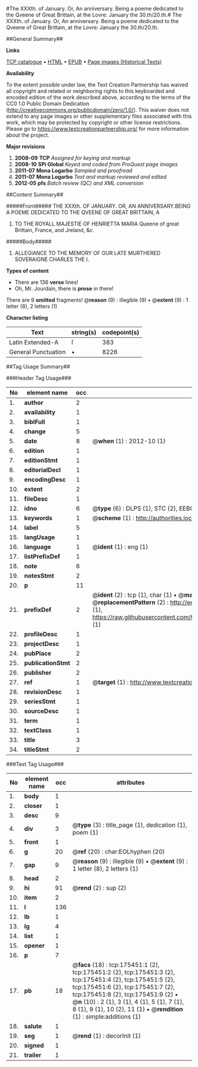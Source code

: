 #The XXXth. of January. Or, An anniversary. Being a poeme dedicated to the Qveene of Great Brittain, at the Lovre: January the 30.th/20.th.#
The XXXth. of January. Or, An anniversary. Being a poeme dedicated to the Qveene of Great Brittain, at the Lovre: January the 30.th/20.th.

##General Summary##

**Links**

[TCP catalogue](http://www.ota.ox.ac.uk/tcp/)  • 
[HTML](http://tei.it.ox.ac.uk/tcp/Texts-HTML/free/B01/B01935.html)  • 
[EPUB](http://tei.it.ox.ac.uk/tcp/Texts-EPUB/free/B01/B01935.epub) • 
[Page images (Historical Texts)](https://historicaltexts.jisc.ac.uk/eebo-52211719e)

**Availability**

To the extent possible under law, the Text Creation Partnership has waived all copyright and related or neighboring rights to this keyboarded and encoded edition of the work described above, according to the terms of the CC0 1.0 Public Domain Dedication (http://creativecommons.org/publicdomain/zero/1.0/). This waiver does not extend to any page images or other supplementary files associated with this work, which may be protected by copyright or other license restrictions. Please go to https://www.textcreationpartnership.org/ for more information about the project.

**Major revisions**

1. __2008-09__ __TCP__ *Assigned for keying and markup*
1. __2008-10__ __SPi Global__ *Keyed and coded from ProQuest page images*
1. __2011-07__ __Mona Logarbo__ *Sampled and proofread*
1. __2011-07__ __Mona Logarbo__ *Text and markup reviewed and edited*
1. __2012-05__ __pfs__ *Batch review (QC) and XML conversion*

##Content Summary##

#####Front#####
THE XXXth. OF JANUARY. OR, AN ANNIVERSARY.BEING A POEME DEDICATED TO THE QVEENE OF GREAT BRITTAIN, A
1. TO THE ROYALL MAJESTIE OF HENRIETTA MARIA Queene of great Brittain, France, and Jreland, &c.

#####Body#####

1. ALLEGIANCE TO THE MEMORY OF OUR LATE MURTHERED SOVERAIGNE CHARLES THE I.

**Types of content**

  * There are 136 **verse** lines!
  * Oh, Mr. Jourdain, there is **prose** in there!

There are 9 **omitted** fragments! 
 @__reason__ (9) : illegible (9)  •  @__extent__ (9) : 1 letter (8), 2 letters (1)

**Character listing**


|Text|string(s)|codepoint(s)|
|---|---|---|
|Latin Extended-A|ſ|383|
|General Punctuation|•|8226|

##Tag Usage Summary##

###Header Tag Usage###

|No|element name|occ|attributes|
|---|---|---|---|
|1.|__author__|2||
|2.|__availability__|1||
|3.|__biblFull__|1||
|4.|__change__|5||
|5.|__date__|8| @__when__ (1) : 2012-10 (1)|
|6.|__edition__|1||
|7.|__editionStmt__|1||
|8.|__editorialDecl__|1||
|9.|__encodingDesc__|1||
|10.|__extent__|2||
|11.|__fileDesc__|1||
|12.|__idno__|6| @__type__ (6) : DLPS (1), STC (2), EEBO-CITATION (1), OCLC (1), VID (1)|
|13.|__keywords__|1| @__scheme__ (1) : http://authorities.loc.gov/ (1)|
|14.|__label__|5||
|15.|__langUsage__|1||
|16.|__language__|1| @__ident__ (1) : eng (1)|
|17.|__listPrefixDef__|1||
|18.|__note__|6||
|19.|__notesStmt__|2||
|20.|__p__|11||
|21.|__prefixDef__|2| @__ident__ (2) : tcp (1), char (1)  •  @__matchPattern__ (2) : ([0-9\-]+):([0-9IVX]+) (1), (.+) (1)  •  @__replacementPattern__ (2) : http://eebo.chadwyck.com/downloadtiff?vid=$1&page=$2 (1), https://raw.githubusercontent.com/textcreationpartnership/Texts/master/tcpchars.xml#$1 (1)|
|22.|__profileDesc__|1||
|23.|__projectDesc__|1||
|24.|__pubPlace__|2||
|25.|__publicationStmt__|2||
|26.|__publisher__|2||
|27.|__ref__|1| @__target__ (1) : http://www.textcreationpartnership.org/docs/. (1)|
|28.|__revisionDesc__|1||
|29.|__seriesStmt__|1||
|30.|__sourceDesc__|1||
|31.|__term__|1||
|32.|__textClass__|1||
|33.|__title__|3||
|34.|__titleStmt__|2||


###Text Tag Usage###

|No|element name|occ|attributes|
|---|---|---|---|
|1.|__body__|1||
|2.|__closer__|1||
|3.|__desc__|9||
|4.|__div__|3| @__type__ (3) : title_page (1), dedication (1), poem (1)|
|5.|__front__|1||
|6.|__g__|20| @__ref__ (20) : char:EOLhyphen (20)|
|7.|__gap__|9| @__reason__ (9) : illegible (9)  •  @__extent__ (9) : 1 letter (8), 2 letters (1)|
|8.|__head__|2||
|9.|__hi__|91| @__rend__ (2) : sup (2)|
|10.|__item__|2||
|11.|__l__|136||
|12.|__lb__|1||
|13.|__lg__|4||
|14.|__list__|1||
|15.|__opener__|1||
|16.|__p__|7||
|17.|__pb__|18| @__facs__ (18) : tcp:175451:1 (2), tcp:175451:2 (2), tcp:175451:3 (2), tcp:175451:4 (2), tcp:175451:5 (2), tcp:175451:6 (2), tcp:175451:7 (2), tcp:175451:8 (2), tcp:175451:9 (2)  •  @__n__ (10) : 2 (1), 3 (1), 4 (1), 5 (1), 7 (1), 8 (1), 9 (1), 10 (2), 11 (1)  •  @__rendition__ (1) : simple:additions (1)|
|18.|__salute__|1||
|19.|__seg__|1| @__rend__ (1) : decorInit (1)|
|20.|__signed__|1||
|21.|__trailer__|1||
